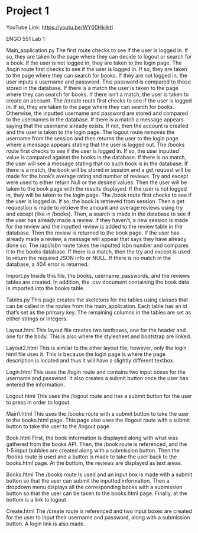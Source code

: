# Project 1

YouTube Link: https://youtu.be/WY00HkilktI

ENGO 551 Lab 1:

Main_application.py
The first route checks to see if the user is logged in. If so, they are taken to the page where they can decide to logout or search for a book. If the user is not logged in, they are taken to the login page.
The /login route first checks to see if the user is logged in. If so, they are taken to the page where they can search for books. If they are not logged in, the user inputs a username and password. This password 
is compared to those stored in the database. If there is a match the user is taken to the page where they can search for books. If there isn’t a match, the user is taken to create an account.
The /create route first checks to see if the user is logged in. If so, they are taken to the page where they can search for books. Otherwise, the inputted username and password are stored and compared to the usernames 
in the database. If there is a match a message appears saying that the username already exists. If not, then the account is created and the user is taken to the login page.
The logout route removes the username from the session and then returns the user to the login page where a message appears stating that the user is logged out.
The /books route first checks to see if the user is logged in. If so, the user inputted value is compared against the books in the database. If there is no match, the user will see a message stating that no such book is in the database. 
If there is a match, the book will be stored in session and a get request will be made for the book’s average rating and number of reviews. Try and except were used to either return Null or the desired values. Then the user will be taken 
to the book page with the results displayed.  If the user is not logged in, they will be taken to the login page.
The /book route first checks to see if the user is logged in. If so, the book is retrieved from session. Then a get requestion is made to retrieve the amount and average reviews using try and except (like in /books). Then, a search is made 
in the database to see if the user has already made a review. If they haven’t, a new session is made for the review and the inputted review is added to the review table in the database. Then the review is returned to the book page. If the user 
has already made a review, a message will appear that says they have already done so.
The /api/isbn route takes the inputted isbn number and compares it to the books database. If there is a match, then the try and except is used to return the required JSON info or NULL. If there is no match in the database, a 404 error is returned.

Import.py
Inside this file, the books, username_passwords, and the reviews tables are created. In addition, the .csv document containing the book data is imported into the books table.

Tables.py
This page creates the skeletons for the tables using classes that can be called in the routes from the main_application. Each table has an id that’s set as the primary key. The remaining columns in the tables are set as either strings or integers.

Layout.html
This layout file creates two textboxes, one for the header and one for the body. This is also where the stylesheet and bootstrap are linked.

Layout2.html
This is similar to the other layout file; however, only the login html file uses it. This is because the login page is where the page description is located and thus it will have a slightly different textbox.

Login.html
This uses the /login route and contains two input boxes for the username and password. It also creates a submit button once the user has entered the information.

Logout.html
This uses the /logout route and has a submit button for the user to press in order to logout.

Main1.html
This uses the /books route with a submit button to take the user to the books.html page. This page also uses the /logout route with a submit button to take the user to the /logout page.

Book.html
First, the book information is displayed along with what was gathered from the books API. Then, the /book route is referenced, and the 1-5 input bubbles are created along with a submission button. Then the /books route is used and a button is made to take the user back to the books.html page. At the bottom, the reviews are displayed as text areas.



Books.html
The /books route Is used and an input box is made with a submit button so that the user can submit the inputted information. Then a dropdown menu displays all the corresponding books with a submission button so that the user can be taken to the books.html page. Finally, at the bottom is a link to logout.

Create.html
The /create route is referenced and two input boxes are created for the user to input their username and password, along with a submission button. A login link is also made.
